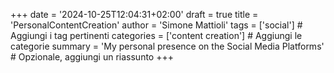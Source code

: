 +++
date = '2024-10-25T12:04:31+02:00'
draft = true
title = 'PersonalContentCreation'
author = 'Simone Mattioli'
tags = ['social']  # Aggiungi i tag pertinenti
categories = ['content creation']  # Aggiungi le categorie
summary = 'My personal presence on the Social Media Platforms'  # Opzionale, aggiungi un riassunto
+++